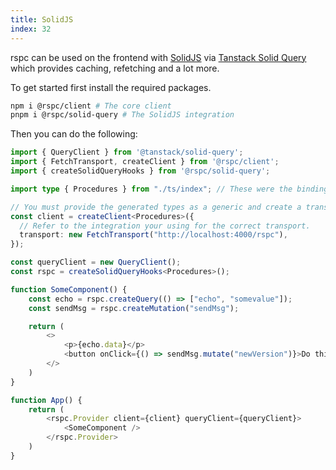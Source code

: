 ```yaml
---
title: SolidJS
index: 32
---
```


rspc can be used on the frontend with [SolidJS](https://www.solidjs.com/) via [Tanstack Solid Query](https://tanstack.com/query/v4/docs/adapters/solid-query) which provides caching, refetching and a lot more.

To get started first install the required packages.

```bash
npm i @rspc/client # The core client
pnpm i @rspc/solid-query # The SolidJS integration
```

Then you can do the following:

```ts
import { QueryClient } from '@tanstack/solid-query';
import { FetchTransport, createClient } from '@rspc/client';
import { createSolidQueryHooks } from '@rspc/solid-query';

import type { Procedures } from "./ts/index"; // These were the bindings exported from your Rust code!

// You must provide the generated types as a generic and create a transport (in this example we are using HTTP Fetch) so that the client knows how to communicate with your API.
const client = createClient<Procedures>({
  // Refer to the integration your using for the correct transport.
  transport: new FetchTransport("http://localhost:4000/rspc"),
});

const queryClient = new QueryClient();
const rspc = createSolidQueryHooks<Procedures>();

function SomeComponent() {
    const echo = rspc.createQuery(() => ["echo", "somevalue"]);
    const sendMsg = rspc.createMutation("sendMsg");

    return (
        <>
            <p>{echo.data}</p>
            <button onClick={() => sendMsg.mutate("newVersion")}>Do thing</button>
        </>
    )
}

function App() {
    return (
        <rspc.Provider client={client} queryClient={queryClient}>
            <SomeComponent />
        </rspc.Provider>
    )
}
```

